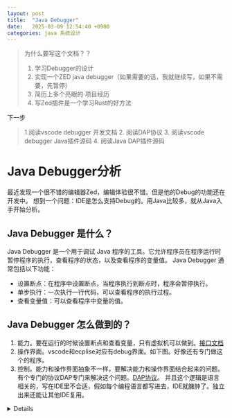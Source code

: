 ```yaml
---
layout: post
title:  "Java Debugger"
date:   2025-03-09 12:54:40 +0900
categories: java 系统设计
---
```

> 为什么要写这个文档？？
> 1. 学习Debugger的设计
> 2. 实现一个ZED java debugger（如果需要的话，我就继续写，如果不需要，先暂停）
> 3. 简历上多个亮眼的·项目经历
> 4. 写Zed插件是一个学习Rust的好方法

下一步
> 1.阅读vscode debugger 开发文档
> 2. 阅读DAP协议
> 3. 阅读vscode debugger Java插件源码
> 4. 阅读Java DAP插件源码
# Java Debugger分析

最近发现一个很不错的编辑器Zed，编辑体验很不错。但是他的Debug的功能还在开发中。
想到一个问题：IDE是怎么支持Debug的。用Java比较多，就从Java入手开始分析。

## Java Debugger 是什么？

Java Debugger 是一个用于调试 Java 程序的工具。它允许程序员在程序运行时暂停程序的执行，查看程序的状态，以及查看程序的变量值。
Java Debugger 通常包括以下功能：
- 设置断点：在程序中设置断点，当程序执行到断点时，程序会暂停执行。
- 单步执行：一次执行一行代码，可以查看程序的执行过程。
- 查看变量值：可以查看程序中变量的值。

## Java Debugger 怎么做到的？

1. 能力。要在运行的时候设置断点和查看变量，只有虚拟机可以做到。[接口文档](https://docs.oracle.com/javase/8/docs/jdk/api/jpda/jdi/)
2. 操作界面。vscode和ecplise对应有debug界面。如下图。好像还有专门做这个的程序。
3. 控制。能力和操作界面抽象不一样，要解决能力和操作界面结合起来的问题。有个专门的协议DAP专门来解决这个问题。[DAP协议](https://microsoft.github.io/debug-adapter-protocol/)。
并且这个逻辑是语言相关的，写在IDE里不合适，假如每个编程语言都写进去，IDE就臃肿了。独立出来还能让其他IDE复用。
<details>
## 深入分析VSCode怎么支持Java Debugger的
看图![vscode debugger 架构图](https://code.visualstudio.com/assets/api/extension-guides/debugger-extension/debug-arch1.png)
## 那么Zed如何才能支持Java Debugger呢？需要我做点什么吗。
  1. 首先要支持DAP协议，这个是通用的，不用关心具体语言。
  2. 然后要支持Java的JDI接口，这个是Java特有的。
  3. 最后要做一个操作界面，这个是IDE特有的。
</details>
